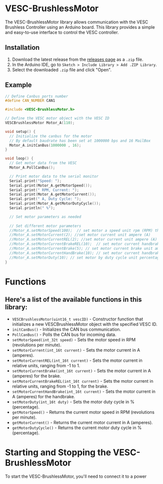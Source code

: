 # VESC-BrushlessMotor

The VESC-BrushlessMotor library allows communication with the VESC Brushless Controller using an Arduino board. This library provides a simple and easy-to-use interface to control the VESC controller.

## Installation

1. Download the latest release from the [releases page](https://github.com/NonStopBle/VESC-BrushlessMotor/releases) as a `.zip` file.
2. In the Arduino IDE, go to `Sketch > Include Library > Add .ZIP Library`.
3. Select the downloaded `.zip` file and click "Open".

## Example

```cpp
// Define Canbus ports number
#define CAN_NUMBER CAN1

#include <VESC-BrushlessMotor.h>

// Define the VESC motor object with the VESC ID
VESCBrushlessMotor Motor_A(110);

void setup() {
  // Initialize the canbus for the motor
  // By default baudrate has been set at 1000000 bps and 16 MailBox
  Motor_A.initCanBus(1000000 , 16);
}

void loop() {
  // Get motor data from the VESC
  Motor_A.PollCanBus();

  // Print motor data to the serial monitor
  Serial.print("Speed: ");
  Serial.print(Motor_A.getMotorSpeed());
  Serial.print(" RPM, Current: ");
  Serial.print(Motor_A.getMotorCurrent());
  Serial.print(" A, Duty Cycle: ");
  Serial.print(Motor_A.getMotorDutyCycle());
  Serial.println(" %");

  // Set motor parameters as needed
  
  // Set different motor parameters
  //Motor_A.setMotorSpeed(100);  // set motor a speed unit rpm (RPM) this library already convert from ERPM to RPM
  //Motor_A.setMotorCurrent(2); //set motor current unit ampere (A)
  //Motor_A.setMotorCurrentREL(2); //set motor current unit ampere (A)
  //Motor_A.setMotorCurrentBrakeREL(10);  // set motor current handbrake rel unit percentage (%)
  //Motor_A.setMotorCurrentBrake(5); // set motor current brake unit amepere (A)
  //Motor_A.setMotorCurrentHandBrake(10); // set motor current handbrake unit amepere (A)
  //Motor_A.setMotorDuty(10); // set motor by duty cycle unit percentage (%)
}
```


# Functions
## Here's a list of the available functions in this library:

- `VESCBrushlessMotor(uint16_t vescID)` - Constructor function that initializes a new VESCBrushlessMotor object with the specified VESC ID.
- `initCanBus()` - Initializes the CAN bus communication.
- `PollCanBus()` - Polls the CAN bus for incoming data.
- `setMotorSpeed(int_32t speed)` - Sets the motor speed in RPM (revolutions per minute).
- `setMotorCurrent(int_16t current)` - Sets the motor current in A (amperes).
- `setMotorCurrentREL(int_16t current)` - Sets the motor current in relative units, ranging from -1 to 1.
- `setMotorCurrentBrake(int_16t current)` - Sets the motor current in A (amperes) for the brake.
- `setMotorCurrentBrakeREL(int_16t current)` - Sets the motor current in relative units, ranging from -1 to 1, for the brake.
- `setMotorCurrentHandBrake(int_16t current)` - Sets the motor current in A (amperes) for the handbrake.
- `setMotorDuty(int_16t duty)` - Sets the motor duty cycle in % (percentage).
- `getMotorSpeed()` - Returns the current motor speed in RPM (revolutions per minute).
- `getMotorCurrent()` - Returns the current motor current in A (amperes).
- `getMotorDutyCycle()` - Returns the current motor duty cycle in % (percentage).


# Starting and Stopping the VESC-BrushlessMotor
To start the VESC-BrushlessMotor, you'll need to connect it to a power
